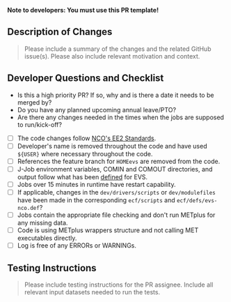<b>Note to developers: You must use this PR template!</b>

## Description of Changes

> Please include a summary of the changes and the related GitHub issue(s). Please also include relevant motivation and context.

## Developer Questions and Checklist
* Is this a high priority PR? If so, why and is there a date it needs to be merged by?
* Do you have any planned upcoming annual leave/PTO?
* Are there any changes needed in the times when the jobs are supposed to run/kick-off?
  
- [ ] The code changes follow [NCO's EE2 Standards](https://www.nco.ncep.noaa.gov/idsb/implementation_standards/ImplementationStandards.v11.0.0.pdf).
- [ ] Developer's name is removed throughout the code and have used `${USER}` where necessary throughout the code.
- [ ] References the feature branch for `HOMEevs` are removed from the code.
- [ ] J-Job environment variables, COMIN and COMOUT directories, and output follow what has been [defined](https://docs.google.com/document/d/1JWg_4q80aYmmAoD21GFjp9R9y5-3w7WGM3-0HJk0Pjs/edit#heading=h.7ysbr191vzu4) for EVS.
- [ ] Jobs over 15 minutes in runtime have restart capability.
- [ ] If applicable, changes in the `dev/drivers/scripts` or `dev/modulefiles` have been made in the corresponding `ecf/scripts` and `ecf/defs/evs-nco.def`? 
- [ ] Jobs contain the appropriate file checking and don't run METplus for any missing data.
- [ ] Code is using METplus wrappers structure and not calling MET executables directly.
- [ ] Log is free of any ERRORs or WARNINGs.

## Testing Instructions

> Please include testing instructions for the PR assignee. Include all relevant input datasets needed to run the tests.
